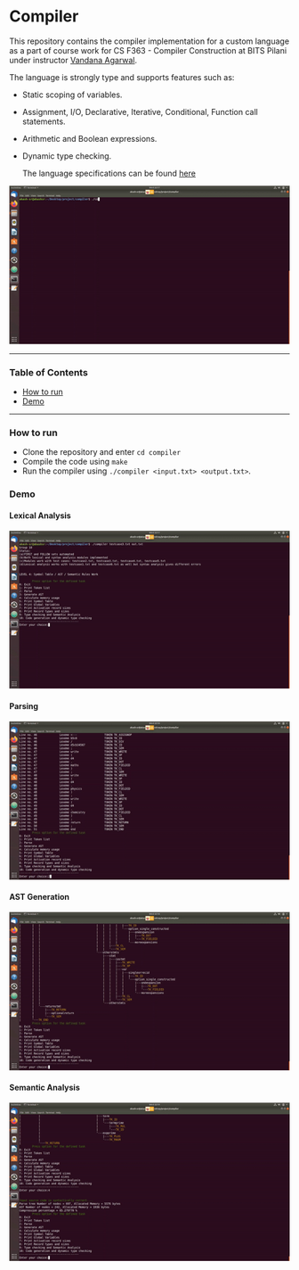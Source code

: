 # Compiler

This repository contains the compiler implementation for a custom language as a part of course work for CS F363 - Compiler Construction at BITS Pilani under instructor [Vandana Agarwal](https://universe.bits-pilani.ac.in/pilani/vandana/profile).

The language is strongly type and supports features such as:

- Static scoping of variables.

- Assignment, I/O, Declarative, Iterative, Conditional, Function call statements.

- Arithmetic and Boolean expressions.

- Dynamic type checking.

  The language specifications can be found [here](https://github.com/akash-sr/compiler/blob/main/LanguageSpecifications.pdf)
  
<p align = "center">
	<img src = "assets/intro.gif">
</p>

----

### Table of Contents

- [How to run](#how-to-run)
- [Demo](#demo)

----

### How to run

- Clone the repository and enter ``` cd compiler ```
- Compile the code using ``` make ```
- Run the compiler using ``` ./compiler <input.txt> <output.txt> ```. 

### Demo

#### Lexical Analysis

<p align = "center">
    <img src = "assets/lex.gif"
</p>

#### Parsing

<p align = "center">
    <img src = "assets/parse.gif"
</p>

#### AST Generation

<p align = "center">
    <img src = "assets/ast.gif"
</p>

#### Semantic Analysis

<p align = "center">
    <img src = "assets/sem.gif"
</p>

